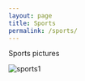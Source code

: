 ```yaml
---
layout: page
title: Sports
permalink: /sports/
---
```


Sports pictures

![sports1](/assets/images/sports1.jpg)
